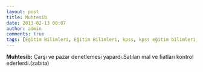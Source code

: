```yaml
---
layout: post
title: Muhtesib
date: 2013-02-13 00:07
author: admin
comments: true
tags: [Eğitim Bilimleri, Eğitim Bilimleri, kpss, kpss eğitim bilimleri, Kpss Sözlük, m]
---
```

<strong>Muhtesib:</strong> Çarşı ve pazar denetlemesi yapardı.Satılan mal ve fiatları kontrol ederlerdi.(zabıta)
